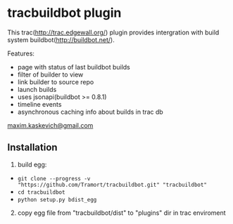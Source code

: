 tracbuildbot plugin
==============

This trac(http://trac.edgewall.org/) plugin provides intergration with 
build system buildbot(http://buildbot.net/).

Features:
- page with status of last buildbot builds
- filter of builder to view
- link builder to source repo
- launch builds
- uses jsonapi(buildbot >= 0.8.1)
- timeline events
- asynchronous caching info about builds in trac db

maxim.kaskevich@gmail.com

Installation
------------------------

1. build egg:
 - `git clone --progress -v "https://github.com/Tramort/tracbuildbot.git" "tracbuildbot"`
 - `cd tracbuildbot`
 - `python setup.py bdist_egg`

2. copy egg file from "tracbuildbot/dist" to "plugins" dir in trac enviroment
